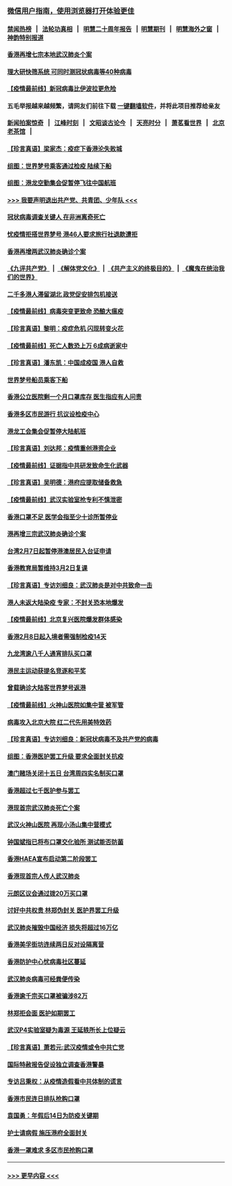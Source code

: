 ### [微信用户指南，使用浏览器打开体验更佳](https://github.com/gfw-breaker/banned-news1/blob/master/indexes/wechat-guide.md?t=0)
#### [禁闻热榜](热点新闻.md?t=0)  &nbsp;&nbsp;|&nbsp;&nbsp; [法轮功真相](https://github.com/gfw-breaker/truth/blob/master/README.md?t=0) &nbsp;&nbsp;|&nbsp;&nbsp; [明慧二十周年报告](https://github.com/gfw-breaker/mh-reports/blob/master/README.md?t=0) &nbsp;&nbsp;|&nbsp;&nbsp;[明慧期刊](https://github.com/gfw-breaker/mh-qikan) &nbsp;&nbsp;|&nbsp;&nbsp; [明慧海外之窗](https://github.com/gfw-breaker/mh-news/blob/master/README.md?t=0) &nbsp;&nbsp;|&nbsp;&nbsp; [神韵特别报道](https://github.com/gfw-breaker/mh-news/blob/master/shenyun.md?t=0)
#### [香港再增七宗本地武汉肺炎个案](../pages/nsc415/n11862405.md?t=02121644) 
#### [理大研快筛系统 可同时测冠状病毒等40种病毒](../pages/nsc415/n11862376.md?t=02121644) 
#### [【疫情最前线】新冠病毒比伊波拉更危险](../pages/nsc415/n11862199.md?t=02121644) 
#### 五毛举报越来越频繁，请网友们前往下载 [一键翻墙软件](https://github.com/gfw-breaker/ssr-accounts)，并将此项目推荐给亲友
#### [新闻拍案惊奇](https://github.com/gfw-breaker/banned-news1/blob/master/pages/link4.md) &nbsp;&nbsp;|&nbsp;&nbsp; [江峰时刻](https://github.com/gfw-breaker/banned-news1/blob/master/pages/link4.md) &nbsp;&nbsp;|&nbsp;&nbsp; [文昭谈古论今](https://github.com/gfw-breaker/banned-news1/blob/master/pages/link4.md) &nbsp;&nbsp;|&nbsp;&nbsp; [天亮时分](https://github.com/gfw-breaker/banned-news1/blob/master/pages/link4.md) &nbsp;&nbsp;|&nbsp;&nbsp; [萧茗看世界](https://github.com/gfw-breaker/banned-news1/blob/master/pages/link4.md) &nbsp;&nbsp;|&nbsp;&nbsp; [北京老茶馆](https://github.com/gfw-breaker/banned-news1/blob/master/pages/link4.md) &nbsp;&nbsp;|&nbsp;&nbsp; 
#### [【珍言真语】梁家杰：疫症下香港沦失败城](../pages/nsc415/n11861588.md?t=02121644) 
#### [组图：世界梦号乘客通过检疫 陆续下船](../pages/nsc415/n11858302.md?t=02121644) 
#### [组图：港龙空勤集会促暂停飞往中国航班](../pages/nsc415/n11858190.md?t=02121644) 
#### [>>> 我要声明退出共产党、共青团、少年队 <<<](https://github.com/begood0513/goodnews/blob/master/quit/letter.md) 
#### [冠状病毒调查关键人 在非洲离奇死亡](../pages/nsc415/n11859798.md?t=02121644) 
#### [忧疫情拒搭世界梦号 港46人要求旅行社退款遭拒](../pages/nsc415/n11859849.md?t=02121644) 
#### [香港再增两武汉肺炎确诊个案](../pages/nsc415/n11859833.md?t=02121644) 
#### [《九评共产党》](https://github.com/begood0513/9ping.md/blob/master/README.md) &nbsp;|&nbsp; [《解体党文化》](../../../../jtdwh.md/blob/master/README.md)  &nbsp;|&nbsp; [《共产主义的终极目的》](../../../../gczydzjmd.md/blob/master/README.md) &nbsp;|&nbsp; [《魔鬼在统治我们的世界》](../../../../mgztzwmdsj.md/blob/master/README.md) 
#### [二千多港人滞留湖北 政党促安排包机接送](../pages/nsc415/n11859831.md?t=02121644) 
#### [【疫情最前线】病毒突变更致命 恐酿大瘟疫](../pages/nsc415/n11859604.md?t=02121644) 
#### [【珍言真语】黎明：疫症危机 闪现转变火花](../pages/nsc415/n11859199.md?t=02121644) 
#### [【疫情最前线】死亡人数恐上万 6成病逝家中](../pages/nsc415/n11856687.md?t=02121644) 
#### [【珍言真语】潘东凯：中国成疫国 港人自救](../pages/nsc415/n11856962.md?t=02121644) 
#### [世界梦号船员乘客下船](../pages/nsc415/n11856883.md?t=02121644) 
#### [香港公立医院剩一个月口罩库存 医生指应有人问责](../pages/nsc415/n11856875.md?t=02121644) 
#### [香港多区市民游行 抗议设检疫中心](../pages/nsc415/n11856866.md?t=02121644) 
#### [港龙工会集会促暂停大陆航班](../pages/nsc415/n11856840.md?t=02121644) 
#### [【珍言真语】刘达邦：疫情重创港资企业](../pages/nsc415/n11854274.md?t=02121644) 
#### [【疫情最前线】证据指中共研发致命生化武器](../pages/nsc415/n11853087.md?t=02121644) 
#### [【珍言真语】吴明德：港府应提取储备救急](../pages/nsc415/n11852734.md?t=02121644) 
#### [【疫情最前线】武汉实验室抢专利不慎泄密](../pages/nsc415/n11850310.md?t=02121644) 
#### [香港口罩不足 医学会指至少十诊所暂停业](../pages/nsc415/n11850301.md?t=02121644) 
#### [港再增三宗武汉肺炎确诊个案](../pages/nsc415/n11850328.md?t=02121644) 
#### [台湾2月7日起暂停港澳居民入台证申请](../pages/nsc415/n11850304.md?t=02121644) 
#### [香港教育局暂维持3月2日复课](../pages/nsc415/n11850260.md?t=02121644) 
#### [【珍言真语】专访刘细良：武汉肺炎是对中共致命一击](../pages/nsc415/n11849934.md?t=02121644) 
#### [港人未返大陆染疫 专家：不封关恐本地爆发](../pages/nsc415/n11848021.md?t=02121644) 
#### [【疫情最前线】北京复兴医院爆发群体感染](../pages/nsc415/n11847626.md?t=02121644) 
#### [香港2月8日起入境者需强制检疫14天](../pages/nsc415/n11847658.md?t=02121644) 
#### [九龙湾逾八千人通宵排队买口罩](../pages/nsc415/n11847647.md?t=02121644) 
#### [港民主运动获提名竞逐和平奖](../pages/nsc415/n11847633.md?t=02121644) 
#### [曾载确诊大陆客世界梦号返港](../pages/nsc415/n11847608.md?t=02121644) 
#### [【疫情最前线】火神山医院如集中营 被军管](../pages/nsc415/n11847524.md?t=02121644) 
#### [病毒攻入北京大院 红二代先用美特效药](../pages/nsc415/n11847427.md?t=02121644) 
#### [【珍言真语】专访刘细良：新冠状病毒不及共产党的病毒](../pages/nsc415/n11847164.md?t=02121644) 
#### [组图：香港医护罢工升级 要求全面封关抗疫](../pages/nsc415/n11844107.md?t=02121644) 
#### [澳门赌场关闭十五日 台湾周四实名制买口罩](../pages/nsc415/n11845083.md?t=02121644) 
#### [香港超过七千医护参与罢工](../pages/nsc415/n11845051.md?t=02121644) 
#### [港现首宗武汉肺炎死亡个案](../pages/nsc415/n11844998.md?t=02121644) 
#### [武汉火神山医院 再现小汤山集中营模式](../pages/nsc415/n11844763.md?t=02121644) 
#### [钟国斌指已将布口罩交化验所 测试能否防菌](../pages/nsc415/n11842783.md?t=02121644) 
#### [香港HAEA宣布启动第二阶段罢工](../pages/nsc415/n11842723.md?t=02121644) 
#### [香港现首宗人传人武汉肺炎](../pages/nsc415/n11842766.md?t=02121644) 
#### [元朗区议会通过拨20万买口罩](../pages/nsc415/n11842754.md?t=02121644) 
#### [讨好中共权贵 林郑伪封关 医护界罢工升级](../pages/nsc415/n11842359.md?t=02121644) 
#### [武汉肺炎摧毁中国经济 损失将超过16万亿](../pages/nsc415/n11839723.md?t=02121644) 
#### [香港美孚街坊连续两日反对设隔离营](../pages/nsc415/n11839962.md?t=02121644) 
#### [香港防护中心忧病毒社区蔓延](../pages/nsc415/n11839933.md?t=02121644) 
#### [武汉肺炎病毒可经粪便传染](../pages/nsc415/n11839939.md?t=02121644) 
#### [香港逾千宗买口罩被骗涉82万](../pages/nsc415/n11839914.md?t=02121644) 
#### [林郑拒会面 医护如期罢工](../pages/nsc415/n11839892.md?t=02121644) 
#### [武汉P4实验室疑为毒源 王延轶所长上位疑云](../pages/nsc415/n11835543.md?t=02121644) 
#### [【珍言真语】萧若元:武汉疫情或令中共亡党](../pages/nsc415/n11829394.md?t=02121644) 
#### [国际特赦报告促设独立调查香港警暴](../pages/nsc415/n11833845.md?t=02121644) 
#### [专访吕秉权：从疫情造假看中共体制的谎言](../pages/nsc415/n11833813.md?t=02121644) 
#### [香港市民连日排队抢购口罩](../pages/nsc415/n11833794.md?t=02121644) 
#### [袁国勇：年假后14日为防疫关键期](../pages/nsc415/n11831088.md?t=02121644) 
#### [护士请病假 施压港府全面封关](../pages/nsc415/n11831030.md?t=02121644) 
#### [香港一罩难求 多区市民抢购口罩](../pages/nsc415/n11831002.md?t=02121644) 

----
#### [ >>> 更早内容 <<< ](../indexes/nsc415-earlier.md)
